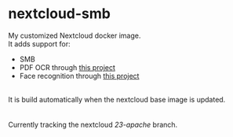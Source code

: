 # nextcloud-smb

My customized Nextcloud docker image. <br/>
It adds support for: 
* SMB
* PDF OCR through <a href="https://github.com/R0Wi/workflow_ocr">this project</a>
* Face recognition through <a href="https://apps.nextcloud.com/apps/facerecognition">this project</a> 
<br/>
It is build automatically when the nextcloud base image is updated.<br/>
<br/>
<br/>
Currently tracking the nextcloud <i>23-apache</i> branch.
